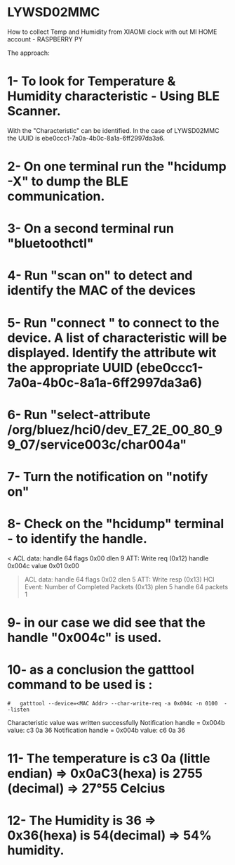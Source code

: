 # LYWSD02MMC
How to collect Temp and Humidity from XIAOMI clock with out MI HOME account - RASPBERRY PY

The approach: 
# 1- To look for Temperature & Humidity characteristic - Using BLE Scanner.
With the "Characteristic" can be identified. In the case of LYWSD02MMC the UUID is ebe0ccc1-7a0a-4b0c-8a1a-6ff2997da3a6.
# 2- On one terminal run the "hcidump -X" to dump the BLE communication.
# 3- On a second terminal run "bluetoothctl"
# 4- Run "scan on" to detect and identify the MAC of the devices
# 5- Run "connect <MAC Addr>" to connect to the device. A list of characteristic will be displayed. Identify the attribute wit the appropriate UUID (ebe0ccc1-7a0a-4b0c-8a1a-6ff2997da3a6) 
# 6- Run "select-attribute /org/bluez/hci0/dev_E7_2E_00_80_99_07/service003c/char004a" 
# 7- Turn the notification on "notify on"
# 8- Check on the "hcidump" terminal - to identify the handle.
  < ACL data: handle 64 flags 0x00 dlen 9
    ATT: Write req (0x12)
      handle 0x004c value  0x01 0x00
> ACL data: handle 64 flags 0x02 dlen 5
    ATT: Write resp (0x13)
> HCI Event: Number of Completed Packets (0x13) plen 5
    handle 64 packets 1
# 9- in our case we did see that the handle "0x004c" is used.
# 10- as a conclusion the gatttool command to be used is :
    #   gatttool --device=<MAC Addr> --char-write-req -a 0x004c -n 0100  --listen
Characteristic value was written successfully
Notification handle = 0x004b value: c3 0a 36
Notification handle = 0x004b value: c6 0a 36

# 11- The temperature is c3 0a (little endian) => 0x0aC3(hexa) is 2755 (decimal) => 27°55 Celcius
# 12- The Humidity is 36 => 0x36(hexa) is 54(decimal) => 54% humidity.
  
